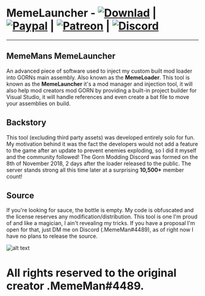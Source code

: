 # MemeLauncher - [![Downlad][download-badge]][download-link] | [![Paypal][paypal-badge]][paypal-link] | [![Patreon][patreon-badge]][patreon-link]  | [![Discord][discord-badge]][discord-link]

[download-badge]: https://img.shields.io/badge/Download-Latest-green
[download-link]: https://github.com/imememani/MemeLauncher/releases

[paypal-badge]: https://img.shields.io/badge/Paypal-Donate!-%23003087.svg?logo=paypal&style=flat
[paypal-link]: https://paypal.me/1MemeMan1

[patreon-badge]: https://img.shields.io/badge/Patreon-Support!-%23F96854.svg?logo=patreon&style=flat
[patreon-link]: https://www.patreon.com/MemeLauncher?fan_landing=true

[discord-badge]: https://img.shields.io/discord/486979879225524247?color=blue&label=Gorn%20Modding%20Discord&logo=discord
[discord-link]: https://discord.gg/TpsXVM8
---
## MemeMans MemeLauncher
An advanced piece of software used to inject my custom built mod loader into GORNs main assembly. Also known as the **MemeLoader**. This tool is known as the **MemeLauncher** it's a mod manager and injection tool, it will also help mod creators mod GORN by providing a built-in project builder for Visual Studio, it will handle references and even create a bat file to move your assemblies on build.

## Backstory
This tool (excluding third party assets) was developed entirely solo for fun. My motivation behind it was the fact the developers would not add a feature to the game after an update to prevent enemies exploding, so I did it myself and the community followed! The Gorn Modding Discord was formed on the 8th of November 2018, 2 days after the loader released to the public. The server stands strong all this time later at a surprising **10,500+** member count!

## Source
If you're looking for sauce, the bottle is empty. My code is obfuscated and the license reserves any modification/distribution. This tool is one I'm proud of and like a magician, I ain't revealing my tricks. If you have a proposal I'm open for that, just DM me on Discord (.MemeMan#4489), as of right now I have no plans to release the source.

![alt text][Screenie]

[Screenie]: https://i.imgur.com/FZuvvtd.png


# All rights reserved to the original creator .MemeMan#4489.
